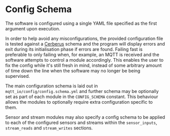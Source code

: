 # Config Schema

The software is configured using a single YAML file specified as the first argument upon execution.

In order to help avoid any misconfigurations, the provided configuration file is tested against a [Cerberus](https://docs.python-cerberus.org/en/stable/) schema and the program will display errors and exit during its initialisation phase if errors are found. Failing fast is preferable to only failing when, for example, an MQTT is received and the software attempts to control a module accordingly. This enables the user to fix the config while it's still fresh in mind, instead of some arbitrary amount of time down the line when the software may no longer be being supervised.

The main configuration schema is laid out in `mqtt_io/config/config.schema.yml` and further schema may be optionally set as part of each module in the `CONFIG_SCHEMA` constant. This behaviour allows the modules to optionally require extra configuration specific to them.

Sensor and stream modules may also specify a config schema to be applied to each of the configured sensors and streams within the `sensor_inputs`, `stream_reads` and `stream_writes` sections.